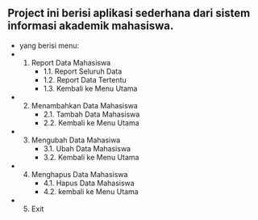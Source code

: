 ## Project ini berisi aplikasi sederhana dari sistem informasi akademik mahasiswa.
- yang berisi menu:
- 1. Report Data Mahasiswa
     - 1.1. Report Seluruh Data
     - 1.2. Report Data Tertentu
     - 1.3. Kembali ke Menu Utama
- 2. Menambahkan Data Mahasiswa
     - 2.1. Tambah Data Mahasiswa
     - 2.2. Kembali ke Menu Utama
- 3. Mengubah Data Mahasiwa
     - 3.1. Ubah Data Mahasiswa
     - 3.2. Kembali ke Menu Utama
- 4. Menghapus Data Mahasiswa
     - 4.1. Hapus Data Mahasiswa
     - 4.2. kembali ke Menu Utama
- 5. Exit

